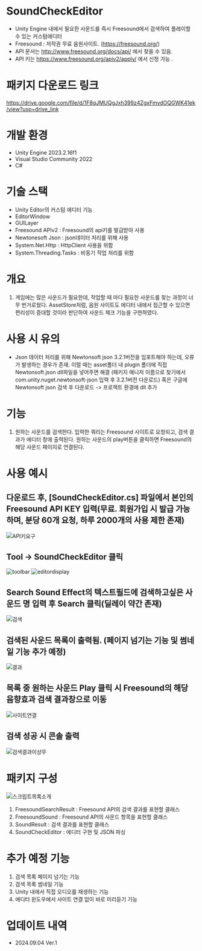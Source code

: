 # SoundCheckEditor
- Unity Engine 내에서 필요한 사운드를 즉시 Freesound에서 검색하여 플레이할 수 있는 커스텀에디터
- Freesound : 저작권 무료 음원사이트. (https://freesound.org/)
- API 문서는 http://www.freesound.org/docs/api/ 에서 찾을 수 있음.
- API 키는 https://www.freesound.org/apiv2/apply/ 에서 신청 가능 .

# 패키지 다운로드 링크
https://drive.google.com/file/d/1F8qJMUQgJxh399z4ZgxFmvdOQGWK41ek/view?usp=drive_link

# 개발 환경 
- Unity Engine 2023.2.16f1
- Visual Studio Community 2022
- C#

# 기술 스택
- Unity Editor의 커스텀 에디터 기능
- EditorWindow
- GUILayer
- Freesound APIv2 : Freesound의 api키를 발급받아 사용
- Newtonesoft Json : json데이터 처리를 위해 사용
- System.Net.Http : HttpClient 사용을 위함
- System.Threading.Tasks : 비동기 작업 처리를 위함

# 개요
1. 게임에는 많은 사운드가 필요한데, 작업할 때 마다 필요한 사운드를 찾는 과정이 너무 번거로웠다. AssetStore처럼, 음원 사이트도 에디터 내에서 접근할 수 있으면 편리성이 증대할 것이라 판단하여 사운드 체크 기능을 구현하였다.

# 사용 시 유의
- Json 데이터 처리를 위해 Newtonsoft json 3.2.1버전을 임포트해야 하는데, 오류가 발생하는 경우가 존재. 이럴 때는 asset폴더 내 plugin 폴더에 직접 Newtonsoft.json dll파일을 넣어주면 해결
(패키지 매니저 이름으로 찾기에서 com.unity.nuget.newtonsoft-json 입력 후 3.2.1버전 다운로드) 혹은 구글에 Newtonsoft json 검색 후 다운로드 -> 프로젝트 환경에 dll 추가

# 기능
1. 원하는 사운드를 검색한다. 입력한 쿼리는 Freesound 사이트로 요청되고, 검색 결과가 에디터 창에 출력된다. 원하는 사운드의 play버튼을 클릭하면 Freesound의 해당 사운드 페이지로 연결된다.

# 사용 예시
 ## 다운로드 후, [SoundCheckEditor.cs] 파일에서 본인의 Freesound API KEY 입력(무료. 회원가입 시 발급 가능하며, 분당 60개 요청, 하루 2000개의 사용 제한 존재)
 ![API키요구](https://github.com/user-attachments/assets/2932bfcf-051f-43f3-bf91-73983f71911b)
 
 ## Tool -> SoundCheckEditor 클릭
![toolbar](https://github.com/user-attachments/assets/a34742fa-0c4d-4cd1-9a42-17437d878ab5)
![editordisplay](https://github.com/user-attachments/assets/1e594429-d6f3-4221-b9cf-2e19aed243f2)

 ## Search Sound Effect의 텍스트필드에 검색하고싶은 사운드 명 입력 후 Search 클릭(딜레이 약간 존재)
 ![검색](https://github.com/user-attachments/assets/9d036d0c-5ea5-41f2-b2a0-e5e24dc40bd6)

 ## 검색된 사운드 목록이 출력됨. (페이지 넘기는 기능 및 썸네일 기능 추가 예정)
 ![결과](https://github.com/user-attachments/assets/26f9b380-c94c-4ba9-9da0-42895b3757f6)

 ## 목록 중 원하는 사운드 Play 클릭 시 Freesound의 해당 음향효과 검색 결과창으로 이동
 ![사이트연결](https://github.com/user-attachments/assets/8de394a9-ff07-4bf4-b278-fde511178719)

 ## 검색 성공 시 콘솔 출력
 ![검색결과이상무](https://github.com/user-attachments/assets/05e05035-1db0-48c4-94b1-aed10cc31029)

# 패키지 구성
![스크립트목록소개](https://github.com/user-attachments/assets/08f7cf70-f731-4c2c-85b8-e1e4c2a48779)
 1. FreesoundSearchResult : Freesound API의 검색 결과를 표현할 클래스
 2. FreesoundSound : Freesound API의 사운드 항목을 표현할 클래스
 3. SoundResult : 검색 결과를 표현할 클래스
 4. SoundCheckEditor : 에디터 구현 및 JSON 파싱

# 추가 예정 기능
1. 검색 목록 페이지 넘기는 기능
2. 검색 목록 썸네일 기능
3. Unity 내에서 직접 오디오를 재생하는 기능
4. 에디터 윈도우에서 사이트 연결 없이 바로 미리듣기 기능

# 업데이트 내역
- 2024.09.04 Ver.1
 
